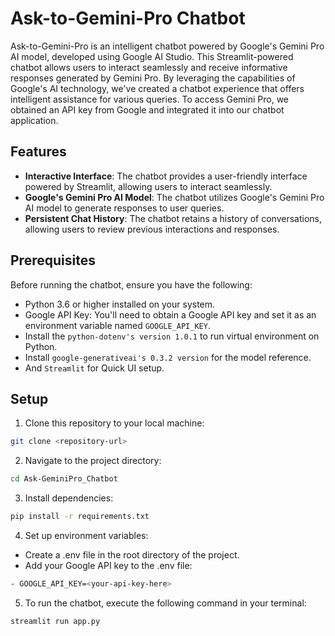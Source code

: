 # Ask-to-Gemini-Pro Chatbot

Ask-to-Gemini-Pro is an intelligent chatbot powered by Google's Gemini Pro AI model, developed using Google AI Studio. This Streamlit-powered chatbot allows users to interact seamlessly and receive informative responses generated by Gemini Pro. By leveraging the capabilities of Google's AI technology, we've created a chatbot experience that offers intelligent assistance for various queries. To access Gemini Pro, we obtained an API key from Google and integrated it into our chatbot application.

## Features

- **Interactive Interface**: The chatbot provides a user-friendly interface powered by Streamlit, allowing users to interact seamlessly.
- **Google's Gemini Pro AI Model**: The chatbot utilizes Google's Gemini Pro AI model to generate responses to user queries.
- **Persistent Chat History**: The chatbot retains a history of conversations, allowing users to review previous interactions and responses.

## Prerequisites

Before running the chatbot, ensure you have the following:

- Python 3.6 or higher installed on your system.
- Google API Key: You'll need to obtain a Google API key and set it as an environment variable named `GOOGLE_API_KEY`.
- Install the `python-dotenv's version 1.0.1` to run virtual environment on Python.
- Install `google-generativeai's 0.3.2 version` for the model reference.
- And `Streamlit` for Quick UI setup.

## Setup

1. Clone this repository to your local machine:

```bash
git clone <repository-url>
```
2. Navigate to the project directory:

```bash
cd Ask-GeminiPro_Chatbot
```

3. Install dependencies:

```bash
pip install -r requirements.txt
```


4. Set up environment variables:
- Create a .env file in the root directory of the project.
- Add your Google API key to the .env file:
```bash
- GOOGLE_API_KEY=<your-api-key-here>
```

5. To run the chatbot, execute the following command in your terminal:

```bash
streamlit run app.py
```
